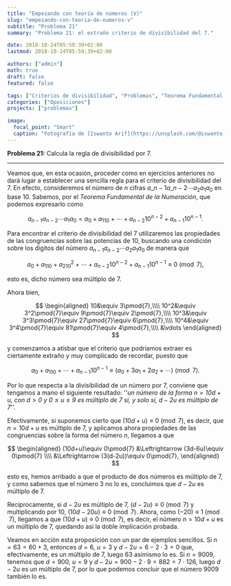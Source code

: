```yaml
---
title: "Empezando con teoría de números (V)"
slug: "empezando-con-teoria-de-numeros-v"
subtitle: "Problema 21"
summary: "Problema 21: el extraño criterio de divisibilidad del 7."

date: 2018-10-24T05:59:39+02:00
lastmod: 2018-10-24T05:59:39+02:00

authors: ["admin"]
math: true
draft: false
featured: false

tags: ["Criterios de divisibilidad", "Problemas", "Teorema Fundamental de la Numeración", "Teoría de números"]
categories: ["Oposiciones"]
projects: ["problemas"]

image:
  focal_point: "Smart"
  caption: "Fotografía de [Iswanto Arif](https://unsplash.com/@iswanto), disponible en [Unsplash](https://unsplash.com/photos/rBSRJxzymNk)."
---
```


**Problema 21:** Calcula la regla de divisibilidad por $7$.

***

Veamos que, en esta ocasión, proceder como en ejercicios anteriores no dará lugar a establecer una sencilla regla para el criterio de divisibilidad del $7$. En efecto, consideremos el número de $n$ cifras $a\_{n - 1} a\_{n - 2}\cdots a_2a_1a_0$ en base $10$. Sabemos, por el *Teorema Fundamental de la Numeración*, que podemos expresarlo como

$$
a_{n-1}a_{n-2}\cdots a_1a_0 = a_0+a_110+ \cdots + a_{n-2}10^{n-2}+a_{n-1}10^{n-1}.
$$

Para encontrar el criterio de divisibilidad del $7$ utilizaremos las propiedades de las congruencias sobre las potencias de $10$, buscando una condición sobre los dígitos del número $a_{n-1}a_{n-2}\cdots a_2a_1a_0$ de manera que

$$
a_0+a_110+a_210^2 + \cdots + a_{n-2}10^{n-2}+a_{n-1}10^{n-1}\equiv 0\pmod{7},
$$

esto es, dicho número sea múltiplo de $7$.

Ahora bien,

$$
\begin{aligned}
10&\equiv 3\pmod{7},\\\\ 10^2&\equiv 3^2\pmod{7}\equiv 9\pmod{7}\equiv 2\pmod{7},\\\\ 10^3&\equiv 3^3\pmod{7}\equiv 27\pmod{7}\equiv 6\pmod{7},\\\\ 10^4&\equiv 3^4\pmod{7}\equiv 81\pmod{7}\equiv 4\pmod{7},\\\\ &\vdots
\end{aligned}
$$

y comenzamos a atisbar que el criterio que podríamos extraer es ciertamente extraño y muy complicado de recordar, puesto que

$$
a_0+a_110+\cdots + a_{n-1}10^{n-1}\equiv (a_0 + 3a_1 + 2a_2 + \cdots)\pmod{7}.
$$

Por lo que respecta a la divisibilidad de un número por $7$, conviene que tengamos a mano el siguiente resultado: ''*un número de la forma $n=10d+u$, con $d>0$ y $0\leq u\leq 9$ es múltiplo de $7$ si, y solo si, $d-2u$ es múltiplo de $7$*''.

Efectivamente, si suponemos cierto que $(10d+u)\equiv 0\pmod{7}$, es decir, que $n=10d+u$ es múltiplo de $7$, y aplicamos ahora propiedades de las congruencias sobre la forma del número $n$, llegamos a que

$$
\begin{aligned}
(10d+u)\equiv 0\pmod{7} &\Leftrightarrow (3d-6u)\equiv 0\pmod{7} \\\\ &\Leftrightarrow (3(d-2u))\equiv 0\pmod{7},
\end{aligned}
$$

esto es, hemos arribado a que el producto de dos números es múltiplo de $7$, y como sabemos que el número $3$ no lo es, concluimos que $d-2u$ es múltiplo de $7$.

Recíprocamente, si $d-2u$ es múltiplo de $7$, $(d-2u)\equiv 0\pmod{7}$ y multiplicando por $10$, $(10d-20u)\equiv 0\pmod{7}$. Ahora, como $(-20)\equiv 1\pmod{7}$, llegamos a que $(10d+u)\equiv 0\pmod{7}$, es decir, el número $n=10d+u$ es un múltiplo de $7$, quedando así la doble implicación probada.

Veamos en acción esta proposición con un par de ejemplos sencillos. Si $n=63 = 60+3$, entonces $d = 6$, $u=3$ y $d-2u = 6-2\cdot3=0$ que, efectivamente, es un múltiplo de $7$, luego $63$ asimismo lo es. Si $n = 9009$, tenemos que $d = 900$, $u=9$ y $d-2u = 900-2\cdot9=882 = 7\cdot126$, luego $d-2u$ es un múltiplo de $7$, por lo que podemos concluir que el número $9009$ también lo es.
